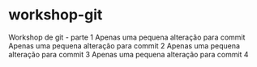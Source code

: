 # workshop-git
Workshop de git - parte 1
Apenas uma pequena alteração para commit
Apenas uma pequena alteração para commit 2
Apenas uma pequena alteração para commit 3
Apenas uma pequena alteração para commit 4
